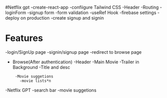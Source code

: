 #Netflix gpt
-create-react-app
-confiigure Tailwind CSS
-Header
-Routing
-loginForm
-signup form
-form validation
-useRef Hook
-firebase settings
-deploy on production
-create signup and signin

# Features

-login/SignUp page
-signin/signup page
-redirect to browse page

- Browse(After authentication)
  -Header
  -Main Movie
  -Trailer in Background
  -Title and desc

       -Movie suggetions
         -movie lists*n

-Netflix GPT
-search bar
-movie suggetions
